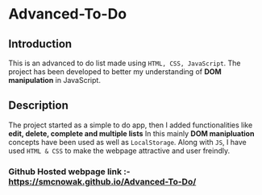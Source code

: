 # Advanced-To-Do

## Introduction
This is an advanced to do list made using `HTML, CSS, JavaScript`. The project has been developed to better my understanding of **DOM manipulation** 
in JavaScript.

## Description
The project started as a simple to do app, then I added functionalities like **edit, delete, complete and multiple lists** In this 
mainly **DOM manipluation** concepts have been used as well as `LocalStorage`. Along with `JS`,  I have used `HTML & CSS` to 
make the webpage attractive and user freindly.

### Github Hosted webpage link :- https://smcnowak.github.io/Advanced-To-Do/
